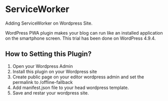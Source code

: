 # ServiceWorker
Adding ServiceWorker on Wordpress Site. 

WordPress PWA plugin makes your blog can run like an installed application on the smartphone screen.
This trial has been done on WordPress 4.9.4.

<h2>How to Setting this Plugin? </h2>

1. Open your Wordpress Admin
2. Install this plugin on your Wordpress site
3. Create public page on your editor wordpress admin and set the permalink to /offline-fallback
4. Add manifest.json file to your head wordpress template.
5. Save and restar your wordpress site.
